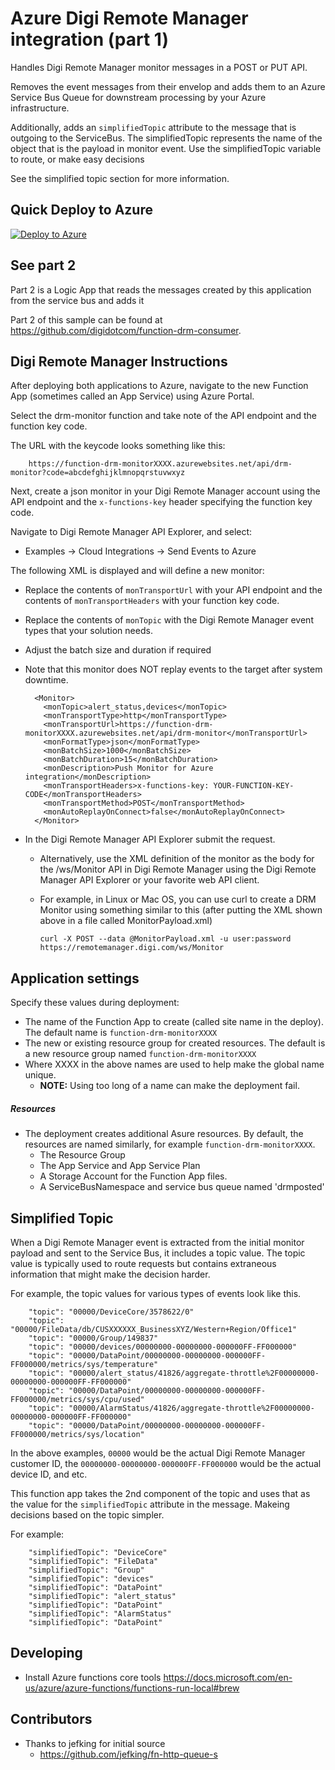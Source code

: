 # Azure Digi Remote Manager integration (part 1)

Handles Digi Remote Manager monitor messages in a POST or PUT API.

Removes the event messages from their envelop and adds them to an Azure
Service Bus Queue for downstream processing by your Azure infrastructure.

Additionally, adds an `simplifiedTopic` attribute to the message that is outgoing 
to the ServiceBus. The simplifiedTopic represents the name of the object that is
the payload in monitor event. Use the simplifiedTopic variable to route, or make 
easy decisions

See the simplified topic section for more information.

## Quick Deploy to Azure

[![Deploy to Azure](https://aka.ms/deploytoazurebutton)](https://portal.azure.com/#create/Microsoft.Template/uri/https%3A%2F%2Fraw.githubusercontent.com%2Fdigidotcom%2Ffunction-drm-monitor%2Fmaster%2Fazuredeploy.json)

## See part 2 

Part 2 is a Logic App that reads the messages created by this application 
from the service bus and adds it 

Part 2 of this sample can be found at https://github.com/digidotcom/function-drm-consumer.
 
## Digi Remote Manager Instructions

After deploying both applications to Azure, navigate to the new Function App (sometimes called an App Service) using Azure Portal.

Select the drm-monitor function and take note of the API endpoint and the function key code.

The URL with the keycode looks something like this:

```
    https://function-drm-monitorXXXX.azurewebsites.net/api/drm-monitor?code=abcdefghijklmnopqrstuvwxyz
```


Next, create a json monitor in your Digi Remote Manager account using the API endpoint and the `x-functions-key` header specifying the function key code.

Navigate to Digi Remote Manager API Explorer, and select: 
*  Examples -> Cloud Integrations -> Send Events to Azure
  
The following XML is displayed and will define a new monitor:

* Replace the contents of `monTransportUrl`
with your API endpoint and the contents of `monTransportHeaders` with your 
function key code.

* Replace the contents of `monTopic` with the Digi Remote Manager event types 
  that your solution needs.
  
* Adjust the batch size and duration if required

* Note that this monitor does NOT replay events to the target after system downtime. 

  ```
    <Monitor> 
      <monTopic>alert_status,devices</monTopic> 
      <monTransportType>http</monTransportType> 
      <monTransportUrl>https://function-drm-monitorXXXX.azurewebsites.net/api/drm-monitor</monTransportUrl> 
      <monFormatType>json</monFormatType> 
      <monBatchSize>1000</monBatchSize> 
      <monBatchDuration>15</monBatchDuration> 
      <monDescription>Push Monitor for Azure integration</monDescription> 
      <monTransportHeaders>x-functions-key: YOUR-FUNCTION-KEY-CODE</monTransportHeaders> 
      <monTransportMethod>POST</monTransportMethod> 
      <monAutoReplayOnConnect>false</monAutoReplayOnConnect> 
    </Monitor>
  ```
    
* In the Digi Remote Manager API Explorer submit the request.

  * Alternatively, use the XML definition of the monitor as the body for the /ws/Monitor API in Digi Remote Manager using the Digi Remote Manager API Explorer or your favorite web API client. 

  * For example, in Linux or Mac OS, you can use curl to create a DRM Monitor using 
something similar to this (after putting the XML shown above in a file called MonitorPayload.xml)

    ```
    curl -X POST --data @MonitorPayload.xml -u user:password https://remotemanager.digi.com/ws/Monitor 
    ```

## Application settings

Specify these values during deployment:

* The name of the Function App to create (called site name in the deploy). The default name is `function-drm-monitorXXXX`
* The new or existing resource group for created resources. The default is a new resource group named `function-drm-monitorXXXX`
* Where XXXX in the above names are used to help make the global name unique.
  * **NOTE:** Using too long of a name can make the deployment fail.

##### Resources

* The deployment creates additional Asure resources. By default, the resources are named similarly, for example `function-drm-monitorXXXX`.
  * The Resource Group
  * The App Service and App Service Plan 
  * A Storage Account for the Function App files.
  * A ServiceBusNamespace and service bus queue named 'drmposted'

## Simplified Topic

When a Digi Remote Manager event is extracted from the initial monitor payload
and sent to the Service Bus, it includes a topic value.
The topic value is typically used to route requests but contains extraneous 
information that might make the decision harder. 

For example, the topic values for various types of events look like this.

```
    "topic": "00000/DeviceCore/3578622/0"
    "topic": "00000/FileData/db/CUSXXXXXX_BusinessXYZ/Western+Region/Office1"
    "topic": "00000/Group/149837"
    "topic": "00000/devices/00000000-00000000-000000FF-FF000000"
    "topic": "00000/DataPoint/00000000-00000000-000000FF-FF000000/metrics/sys/temperature"
    "topic": "00000/alert_status/41826/aggregate-throttle%2F00000000-00000000-000000FF-FF000000"
    "topic": "00000/DataPoint/00000000-00000000-000000FF-FF000000/metrics/sys/cpu/used"
    "topic": "00000/AlarmStatus/41826/aggregate-throttle%2F00000000-00000000-000000FF-FF000000"
    "topic": "00000/DataPoint/00000000-00000000-000000FF-FF000000/metrics/sys/location"
``` 

In the above examples, `00000` would be the actual Digi Remote Manager customer ID, the `00000000-00000000-000000FF-FF000000` would be the actual device ID, and etc.

This function app takes the 2nd component of the topic and uses that as the value for the `simplifiedTopic` attribute in the message. Makeing decisions based on the topic simpler.

For example:
```
    "simplifiedTopic": "DeviceCore"
    "simplifiedTopic": "FileData"
    "simplifiedTopic": "Group"
    "simplifiedTopic": "devices"
    "simplifiedTopic": "DataPoint"
    "simplifiedTopic": "alert_status"
    "simplifiedTopic": "DataPoint"
    "simplifiedTopic": "AlarmStatus"
    "simplifiedTopic": "DataPoint"
```


## Developing

* Install Azure functions core tools https://docs.microsoft.com/en-us/azure/azure-functions/functions-run-local#brew

## Contributors

- Thanks to jefking for initial source
    - https://github.com/jefking/fn-http-queue-s
